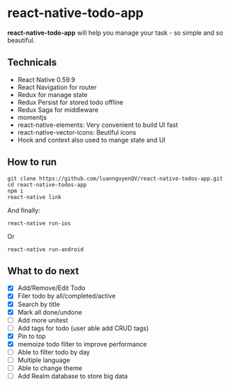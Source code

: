 # react-native-todo-app


**react-native-todo-app** will help you manage your task - so simple and so beautiful.


## Technicals
- React Native 0.59.9 
- React Navigation for router
- Redux for manage state
- Redux Persist for stored todo offline
- Redux Saga for middleware
- momentjs
- react-native-elements: Very convenient to build UI fast
- react-native-vector-icons: Beutiful icons
- Hook and context also used to mange state and UI


## How to run
```
git clone https://github.com/luannguyenQV/react-native-todos-app.git
cd react-native-todos-app
npm i 
react-native link
```
And finally:
```
react-native run-ios
```
Or
```
react-native run-android
```

## What to do next
- [x] Add/Remove/Edit Todo
- [x] Filer todo by all/completed/active
- [x] Search by title
- [x] Mark all done/undone
- [ ] Add more unitest
- [ ] Add tags for todo (user able add CRUD tags)
- [x] Pin to top
- [x] memoize todo filter to improve performance
- [ ] Able to filter todo by day
- [ ] Multiple language
- [ ] Able to change theme
- [ ] Add Realm database to store big data
